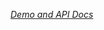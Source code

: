 
<!---

This README is automatically generated from the comments in these files:
roboto.html

Edit those files, and our readme bot will duplicate them over here!
Edit this file, and the bot will squash your changes :)

-->

_[Demo and API Docs](https://elements.polymer-project.org/elements/font-roboto)_

